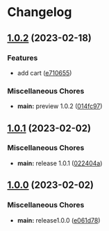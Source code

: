 # Changelog

## [1.0.2](https://github.com/awang-karisma/mobile-dev-assignment/compare/v1.0.1...v1.0.2) (2023-02-18)


### Features

* add cart ([e710655](https://github.com/awang-karisma/mobile-dev-assignment/commit/e710655243f72b5b4479e4383df1332b33a9eef3))


### Miscellaneous Chores

* **main:** preview 1.0.2 ([014fc97](https://github.com/awang-karisma/mobile-dev-assignment/commit/014fc97970d8952a58d818b99e78ef09d4f38804))

## [1.0.1](https://github.com/awang-karisma/mobile-dev-assignment/compare/v1.0.0...v1.0.1) (2023-02-02)


### Miscellaneous Chores

* **main:** release 1.0.1 ([022404a](https://github.com/awang-karisma/mobile-dev-assignment/commit/022404a610bd84a05b6147335883030d70ffac55))

## [1.0.0](https://github.com/awang-karisma/mobile-dev-assignment/compare/v1.0.2...v1.0.0) (2023-02-02)


### Miscellaneous Chores

* **main:** release1.0.0 ([e061d78](https://github.com/awang-karisma/mobile-dev-assignment/commit/e061d78fd77673f0e58758dafa4fb5efec486359))
